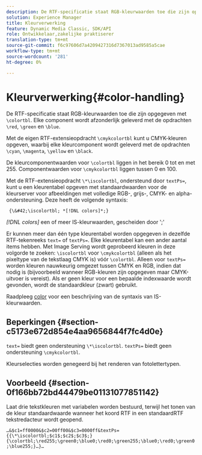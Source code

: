 ```yaml
---
description: De RTF-specificatie staat RGB-kleurwaarden toe die zijn opgegeven met &bsol;colortbl. Elke component wordt afzonderlijk voorzien van de &bsol;rood, &bsol;groen, en &bsol;blauw bevelen.
solution: Experience Manager
title: Kleurverwerking
feature: Dynamic Media Classic, SDK/API
role: Ontwikkelaar,zakelijke praktiserer
translation-type: tm+mt
source-git-commit: f6c97606d7a4209427316d7367013ad9585a5cae
workflow-type: tm+mt
source-wordcount: '281'
ht-degree: 0%

---
```



# Kleurverwerking{#color-handling}

De RTF-specificatie staat RGB-kleurwaarden toe die zijn opgegeven met `\colortbl`. Elke component wordt afzonderlijk geleverd met de opdrachten `\red`, `\green` en `\blue`.

Met de eigen RTF-extensieopdracht `\cmykcolortbl` kunt u CMYK-kleuren opgeven, waarbij elke kleurcomponent wordt geleverd met de opdrachten `\cyan`, `\magenta`, `\yellow` en `\black`.

De kleurcomponentwaarden voor `\colortbl` liggen in het bereik 0 tot en met 255. Componentwaarden voor `\cmykcolortbl` liggen tussen 0 en 100.

Met de RTF-extensieopdracht `\*\iscolortbl`, ondersteund door `textPs=`, kunt u een kleurentabel opgeven met standaardwaarden voor de kleurserver voor afbeeldingen met volledige RGB-, grijs-, CMYK- en alpha-ondersteuning. Deze heeft de volgende syntaxis:

` {\&#42;\iscolortbl; *[!DNL colors]*;}`

*[!DNL colors]* een of meer IS-kleurwaarden, gescheiden door &#39;;&#39;

Er kunnen meer dan één type kleurentabel worden opgegeven in dezelfde RTF-tekenreeks `text=` of `textPs=`. Elke kleurentabel kan een ander aantal items hebben. Met Image Serving wordt geprobeerd kleuren in deze volgorde te zoeken: `\iscolortbl` voor `\cmykcolortbl` (alleen als het pixeltype van de tekstlaag CMYK is) vóór `\colortbl`. Alleen voor `textPs=` worden kleuren nauwkeurig omgezet tussen CMYK en RGB, indien dat nodig is (bijvoorbeeld wanneer RGB-kleuren zijn opgegeven maar CMYK-uitvoer is vereist). Als er geen kleur voor een bepaalde indexwaarde wordt gevonden, wordt de standaardkleur (zwart) gebruikt.

Raadpleeg [color](/help/aem-is-ir-api/is-api/http-ref/image-serving-api-ref/c-http-protocol-reference/c-data-types/r-is-http-color.md) voor een beschrijving van de syntaxis van IS-kleurwaarden.

## Beperkingen {#section-c5173e672d854e4aa9656844f7fc4d0e}

`text=` biedt geen ondersteuning  `\*\iscolortbl`. `textPs=` biedt geen ondersteuning  `\cmykcolortbl`.

Kleurselecties worden genegeerd bij het renderen van fotolettertypen.

## Voorbeeld {#section-0f166bb72bd44479be01131077851142}

Laat drie tekstkleuren met variabelen worden bestuurd, terwijl het tonen van de kleur standaardwaarde wanneer het koord RTF in een standaardRTF tekstredacteur wordt geopend.

`…&$c1=ff0000&$c2=00ff00&$c3=0000ff&textPs={{\*\iscolortbl;$c1$;$c2$;$c3$;}{\colortbl;\red255;\green0;\blue0;\red0;\green255;\blue0;\red0;\green0;\blue255;}…}…`
